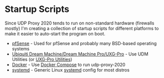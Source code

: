 # Startup Scripts

Since UDP Proxy 2020 tends to run on non-standard hardware (firewalls mostly)
I'm creating a collection of startup scripts for different platforms to
make it easier to auto-start the program on boot.

 * [pfSense](pfSense) - Used for pfSense and probably many BSD-based operating systems
 * [Ubiquiti Dream Machine/Dream Machine Pro/UXG-Pro](https://github.com/unifi-utilities/unifios-utilities) - Use UDM Utilities (or [UXG-Pro Utilities](https://github.com/unifi-utilities/uxg-boot))
 * [Docker](Docker) - Use [Docker Compose](https://docs.docker.com/compose/) to run udp-proxy-2020
 * [systemd](systemd) - Generic Linux [systemd](https://github.com/systemd/systemd) config for most distros
